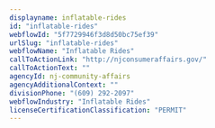 ```yaml
---
displayname: inflatable-rides
id: "inflatable-rides"
webflowId: "5f7729946f3d8d50bc75ef39"
urlSlug: "inflatable-rides"
webflowName: "Inflatable Rides"
callToActionLink: "http://njconsumeraffairs.gov/"
callToActionText: ""
agencyId: nj-community-affairs
agencyAdditionalContext: ""
divisionPhone: "(609) 292-2097"
webflowIndustry: "Inflatable Rides"
licenseCertificationClassification: "PERMIT"
---
```

